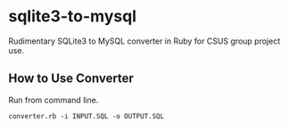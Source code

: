 sqlite3-to-mysql
================

Rudimentary SQLite3 to MySQL converter in Ruby for CSUS group project use.

How to Use Converter
--------------

Run from command line.

```converter.rb -i INPUT.SQL -o OUTPUT.SQL```